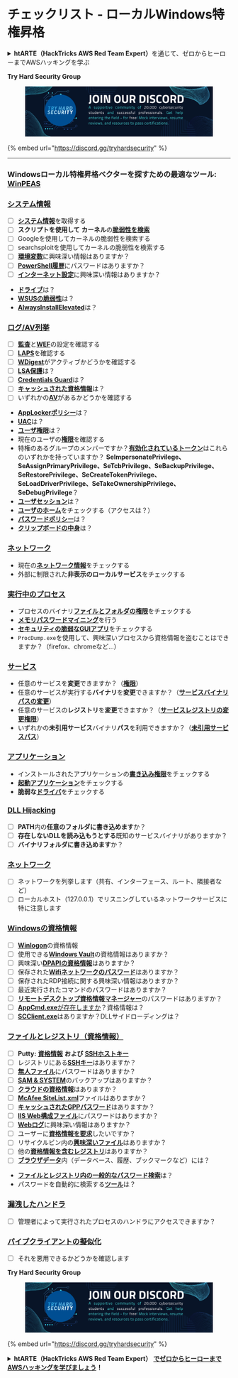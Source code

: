 # チェックリスト - ローカルWindows特権昇格

<details>

<summary><strong>htARTE（HackTricks AWS Red Team Expert）</strong>を通じて、ゼロからヒーローまでAWSハッキングを学ぶ</summary>

HackTricksをサポートする他の方法：

- **HackTricksで企業を宣伝**したい場合や**HackTricksをPDFでダウンロード**したい場合は、[**SUBSCRIPTION PLANS**](https://github.com/sponsors/carlospolop)をチェックしてください！
- [**公式PEASS＆HackTricksスワッグ**](https://peass.creator-spring.com)を入手する
- [**The PEASS Family**](https://opensea.io/collection/the-peass-family)を発見し、独占的な[**NFTs**](https://opensea.io/collection/the-peass-family)のコレクションを見つける
- **Discordグループ**に**参加**する💬（https://discord.gg/hRep4RUj7f）または[**telegramグループ**](https://t.me/peass)に参加するか、**Twitter**🐦で**フォロー**する：[**@carlospolopm**](https://twitter.com/hacktricks_live)。
- 自分のハッキングテクニックを共有するために、[**HackTricks**](https://github.com/carlospolop/hacktricks)と[**HackTricks Cloud**](https://github.com/carlospolop/hacktricks-cloud)のGitHubリポジトリにPRを提出する

</details>

**Try Hard Security Group**

<figure><img src="../.gitbook/assets/telegram-cloud-document-1-5159108904864449420.jpg" alt=""><figcaption></figcaption></figure>

{% embed url="https://discord.gg/tryhardsecurity" %}

---

### **Windowsローカル特権昇格ベクターを探すための最適なツール:** [**WinPEAS**](https://github.com/carlospolop/privilege-escalation-awesome-scripts-suite/tree/master/winPEAS)

### [システム情報](windows-local-privilege-escalation/#system-info)

- [ ] [**システム情報**](windows-local-privilege-escalation/#system-info)を取得する
- [ ] **スクリプトを使用して** **カーネル**の[**脆弱性を検索**](windows-local-privilege-escalation/#version-exploits)
- [ ] Googleを使用してカーネルの脆弱性を検索する
- [ ] searchsploitを使用してカーネルの脆弱性を検索する
- [ ] [**環境変数**](windows-local-privilege-escalation/#environment)に興味深い情報はありますか？
- [ ] [**PowerShell履歴**](windows-local-privilege-escalation/#powershell-history)にパスワードはありますか？
- [ ] [**インターネット設定**](windows-local-privilege-escalation/#internet-settings)に興味深い情報はありますか？
- [**ドライブ**](windows-local-privilege-escalation/#drives)は？
- [**WSUSの脆弱性**](windows-local-privilege-escalation/#wsus)は？
- [**AlwaysInstallElevated**](windows-local-privilege-escalation/#alwaysinstallelevated)は？

### [ログ/AV列挙](windows-local-privilege-escalation/#enumeration)

- [ ] [**監査**](windows-local-privilege-escalation/#audit-settings)と[**WEF**](windows-local-privilege-escalation/#wef)の設定を確認する
- [ ] [**LAPS**](windows-local-privilege-escalation/#laps)を確認する
- [ ] [**WDigest**](windows-local-privilege-escalation/#wdigest)がアクティブかどうかを確認する
- [ ] [**LSA保護**](windows-local-privilege-escalation/#lsa-protection)は？
- [ ] [**Credentials Guard**](windows-local-privilege-escalation/#credentials-guard)は？
- [ ] [**キャッシュされた資格情報**](windows-local-privilege-escalation/#cached-credentials)は？
- [ ] いずれかの[**AV**](windows-av-bypass)があるかどうかを確認する
- [**AppLockerポリシー**](authentication-credentials-uac-and-efs#applocker-policy)は？
- [**UAC**](authentication-credentials-uac-and-efs/uac-user-account-control)は？
- [**ユーザ権限**](windows-local-privilege-escalation/#users-and-groups)は？
- 現在のユーザの[**権限**](windows-local-privilege-escalation/#users-and-groups)を確認する
- 特権のあるグループのメンバーですか？[**有効化されているトークン**](windows-local-privilege-escalation/#token-manipulation)はこれらのいずれかを持っていますか？ **SeImpersonatePrivilege、SeAssignPrimaryPrivilege、SeTcbPrivilege、SeBackupPrivilege、SeRestorePrivilege、SeCreateTokenPrivilege、SeLoadDriverPrivilege、SeTakeOwnershipPrivilege、SeDebugPrivilege**？
- [**ユーザセッション**](windows-local-privilege-escalation/#logged-users-sessions)は？
- [**ユーザのホーム**](windows-local-privilege-escalation/#home-folders)をチェックする（アクセスは？）
- [**パスワードポリシー**](windows-local-privilege-escalation/#password-policy)は？
- [**クリップボードの中身**](windows-local-privilege-escalation/#get-the-content-of-the-clipboard)は？

### [ネットワーク](windows-local-privilege-escalation/#network)

- 現在の[**ネットワーク情報**](windows-local-privilege-escalation/#network)をチェックする
- 外部に制限された**非表示のローカルサービス**をチェックする

### [実行中のプロセス](windows-local-privilege-escalation/#running-processes)

- プロセスのバイナリ[**ファイルとフォルダの権限**](windows-local-privilege-escalation/#file-and-folder-permissions)をチェックする
- [**メモリパスワードマイニング**](windows-local-privilege-escalation/#memory-password-mining)を行う
- [**セキュリティの脆弱なGUIアプリ**](windows-local-privilege-escalation/#insecure-gui-apps)をチェックする
- `ProcDump.exe`を使用して、興味深いプロセスから資格情報を盗むことはできますか？（firefox、chromeなど...）

### [サービス](windows-local-privilege-escalation/#services)

- 任意のサービスを**変更**できますか？（[**権限**](windows-local-privilege-escalation#permissions)）
- 任意のサービスが実行する**バイナリ**を**変更**できますか？（[**サービスバイナリパスの変更**](windows-local-privilege-escalation/#modify-service-binary-path)）
- 任意のサービスの**レジストリ**を**変更**できますか？（[**サービスレジストリの変更権限**](windows-local-privilege-escalation/#services-registry-modify-permissions)）
- いずれかの**未引用サービス**バイナリ**パス**を利用できますか？（[**未引用サービスパス**](windows-local-privilege-escalation/#unquoted-service-paths)）

### [**アプリケーション**](windows-local-privilege-escalation/#applications)

- インストールされたアプリケーションの[**書き込み権限**](windows-local-privilege-escalation/#write-permissions)をチェックする
- [**起動アプリケーション**](windows-local-privilege-escalation/#run-at-startup)をチェックする
- **脆弱な**[**ドライバ**](windows-local-privilege-escalation/#drivers)をチェックする
### [DLL Hijacking](windows-local-privilege-escalation/#path-dll-hijacking)

* [ ] **PATH**内の**任意のフォルダに書き込めます**か？
* [ ] **存在しないDLLを読み込もうとする**既知のサービスバイナリがありますか？
* [ ] **バイナリフォルダに書き込めます**か？

### [ネットワーク](windows-local-privilege-escalation/#network)

* [ ] ネットワークを列挙します（共有、インターフェース、ルート、隣接者など）
* [ ] ローカルホスト（127.0.0.1）でリスニングしているネットワークサービスに特に注意します

### [Windowsの資格情報](windows-local-privilege-escalation/#windows-credentials)

* [ ] [**Winlogon**](windows-local-privilege-escalation/#winlogon-credentials)の資格情報
* [ ] 使用できる[**Windows Vault**](windows-local-privilege-escalation/#credentials-manager-windows-vault)の資格情報はありますか？
* [ ] 興味深い[**DPAPIの資格情報**](windows-local-privilege-escalation/#dpapi)はありますか？
* [ ] 保存された[**Wifiネットワークのパスワード**](windows-local-privilege-escalation/#wifi)はありますか？
* [ ] 保存されたRDP接続に関する興味深い情報はありますか？
* [ ] 最近実行されたコマンドのパスワードはありますか？
* [ ] [**リモートデスクトップ資格情報マネージャー**](windows-local-privilege-escalation/#remote-desktop-credential-manager)のパスワードはありますか？
* [ ] [**AppCmd.exe**が存在しますか](windows-local-privilege-escalation/#appcmd-exe)？資格情報は？
* [ ] [**SCClient.exe**](windows-local-privilege-escalation/#scclient-sccm)はありますか？DLLサイドローディングは？

### [ファイルとレジストリ（資格情報）](windows-local-privilege-escalation/#files-and-registry-credentials)

* [ ] **Putty:** [**資格情報**](windows-local-privilege-escalation/#putty-creds) **および** [**SSHホストキー**](windows-local-privilege-escalation/#putty-ssh-host-keys)
* [ ] レジストリにある[**SSHキー**](windows-local-privilege-escalation/#ssh-keys-in-registry)はありますか？
* [ ] [**無人ファイル**](windows-local-privilege-escalation/#unattended-files)にパスワードはありますか？
* [ ] [**SAM & SYSTEM**](windows-local-privilege-escalation/#sam-and-system-backups)のバックアップはありますか？
* [ ] [**クラウドの資格情報**](windows-local-privilege-escalation/#cloud-credentials)はありますか？
* [ ] [**McAfee SiteList.xml**](windows-local-privilege-escalation/#mcafee-sitelist.xml)ファイルはありますか？
* [ ] [**キャッシュされたGPPパスワード**](windows-local-privilege-escalation/#cached-gpp-pasword)はありますか？
* [ ] [**IIS Web構成ファイル**](windows-local-privilege-escalation/#iis-web-config)にパスワードはありますか？
* [ ] [**Webログ**](windows-local-privilege-escalation/#logs)に興味深い情報はありますか？
* [ ] ユーザーに[**資格情報を要求**](windows-local-privilege-escalation/#ask-for-credentials)したいですか？
* [ ] リサイクルビン内の[**興味深いファイル**](windows-local-privilege-escalation/#credentials-in-the-recyclebin)はありますか？
* [ ] 他の[**資格情報を含むレジストリ**](windows-local-privilege-escalation/#inside-the-registry)はありますか？
* [ ] [**ブラウザデータ**](windows-local-privilege-escalation/#browsers-history)内（データベース、履歴、ブックマークなど）には？
* [**ファイルとレジストリ内の一般的なパスワード検索**](windows-local-privilege-escalation/#generic-password-search-in-files-and-registry)は？
* パスワードを自動的に検索する[**ツール**](windows-local-privilege-escalation/#tools-that-search-for-passwords)は？

### [漏洩したハンドラ](windows-local-privilege-escalation/#leaked-handlers)

* [ ] 管理者によって実行されたプロセスのハンドラにアクセスできますか？

### [パイプクライアントの擬似化](windows-local-privilege-escalation/#named-pipe-client-impersonation)

* [ ] それを悪用できるかどうかを確認します

**Try Hard Security Group**

<figure><img src="../.gitbook/assets/telegram-cloud-document-1-5159108904864449420.jpg" alt=""><figcaption></figcaption></figure>

{% embed url="https://discord.gg/tryhardsecurity" %}

<details>

<summary><strong>htARTE（HackTricks AWS Red Team Expert）</strong> <a href="https://training.hacktricks.xyz/courses/arte"><strong>でゼロからヒーローまでAWSハッキングを学びましょう</strong></a><strong>！</strong></summary>

HackTricksをサポートする他の方法：

* **HackTricksをPDFでダウンロード**したい場合や**HackTricksで企業を宣伝**したい場合は、[**SUBSCRIPTION PLANS**](https://github.com/sponsors/carlospolop)をチェックしてください！
* [**公式PEASS＆HackTricksスウォッグ**](https://peass.creator-spring.com)を手に入れましょう
* 独占的な[**NFTs**](https://opensea.io/collection/the-peass-family)を収集できる、[**The PEASS Family**](https://opensea.io/collection/the-peass-family)を発見
* 💬 [**Discordグループ**](https://discord.gg/hRep4RUj7f)や[**telegramグループ**](https://t.me/peass)に**参加**したり、**Twitter** 🐦 [**@carlospolopm**](https://twitter.com/hacktricks_live)で**フォロー**したりしてください。
* **HackTricks**と[**HackTricks Cloud**](https://github.com/carlospolop/hacktricks)のGitHubリポジトリにPRを提出して、自分のハッキングトリックを共有してください。

</details>
